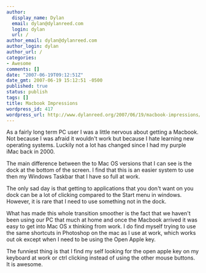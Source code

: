 ```yaml
---
author:
  display_name: Dylan
  email: dylan@dylanreed.com
  login: dylan
  url: /
author_email: dylan@dylanreed.com
author_login: dylan
author_url: /
categories:
- Awesome
comments: []
date: "2007-06-19T09:12:51Z"
date_gmt: 2007-06-19 15:12:51 -0500
published: true
status: publish
tags: []
title: Macbook Impressions
wordpress_id: 417
wordpress_url: http://www.dylanreed.org/2007/06/19/macbook-impressions/
---
```


As a fairly long term PC user I was a little nervous about getting a Macbook. Not because I was afraid it wouldn't work but because I hate learning new operating systems. Luckily not a lot has changed since I had my purple iMac back in 2000.

The main difference between the to Mac OS versions that I can see is the dock at the bottom of the screen. I find that this is an easier system to use then my Windows Taskbar that I have so full at work.

The only sad day is that getting to applications that you don't want on you dock can be a lot of clicking compared to the Start menu in windows. However, it is rare that I need to use something not in the dock.

  
What has made this whole transition smoother is the fact that we haven't been using our PC that much at home and once the Macbook arrived it was easy to get into Mac OS x thinking from work. I do find myself trying to use the same shortcuts in Photoshop on the mac as I use at work, which works out ok except when I need to be using the Open Apple key.

The funniest thing is that I find my self looking for the open apple key on my keyboard at work or ctrl clicking instead of using the other mouse buttons. It is awesome.
